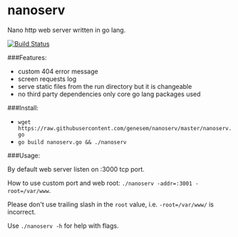 nanoserv
========

Nano http web server written in go lang.

[![Build Status](https://travis-ci.org/genesem/nanoserv.svg?branch=master)](https://travis-ci.org/genesem/nanoserv)

###Features:

* custom 404 error message
* screen requests log
* serve static files from the run directory but it is changeable
* no third party dependencies only core go lang packages used


###Install:

* `wget https://raw.githubusercontent.com/genesem/nanoserv/master/nanoserv.go`
* `go build nanoserv.go && ./nanoserv`

###Usage:

By default web server listen on :3000 tcp port.

How to use custom port and web root: `./nanoserv -addr=:3001 -root=/var/www`.

Please don't use trailing slash in the `root` value, i.e. `-root=/var/www/` is incorrect.

Use `./nanoserv -h` for help with flags.
